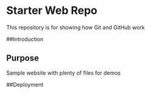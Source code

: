 # Starter Web Repo

This repository is for showing how Git and GitHub work



##Introduction

## Purpose

Sample website with plenty of files for demos

##Deployment